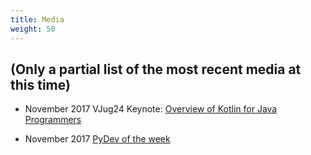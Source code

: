 ```yaml
---
title: Media
weight: 50
---
```


## (Only a partial list of the most recent media at this time)

- November 2017 VJug24 Keynote: [Overview of Kotlin for Java Programmers](https://virtualjug.com/vjug24-keynote-an-overview-of-kotlin-for-java-programmers/)

- November 2017 [PyDev of the week](https://www.blog.pythonlibrary.org/2017/11/06/pydev-of-the-week-bruce-eckel/)
